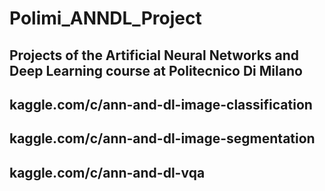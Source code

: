 # Polimi_ANNDL_Project
## Projects of the Artificial Neural Networks and Deep Learning course at Politecnico Di Milano

## kaggle.com/c/ann-and-dl-image-classification

## kaggle.com/c/ann-and-dl-image-segmentation

## kaggle.com/c/ann-and-dl-vqa
